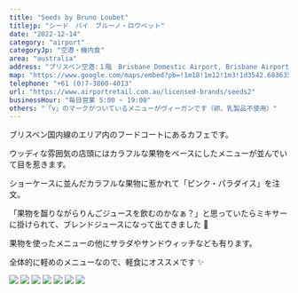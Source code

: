 ```yaml
---
title: "Seeds by Bruno Loubet"
titlejp: "シード　バイ　ブルーノ・ロウベット"
date: "2022-12-14"
category: "airport"
categoryJp: "空港・機内食"
area: "australia"
address: "ブリスベン空港:１階　Brisbane Domestic Airport, Brisbane Airport QLD"
map: "https://www.google.com/maps/embed?pb=!1m18!1m12!1m3!1d3542.6836354255993!2d153.11756707446352!3d-27.38559397636843!2m3!1f0!2f0!3f0!3m2!1i1024!2i768!4f13.1!3m3!1m2!1s0x6b93e1307aceca49%3A0xfece7048d48c1c!2sSeeds%20by%20Bruno%20Loubet!5e0!3m2!1sja!2sjp!4v1686143676564!5m2!1sja!2sjp"
telephone: "+61 (0)7-3860-4013"
url: "https://www.airportretail.com.au/licensed-brands/seeds2"
businessHour: "毎日営業 5:00 ~ 19:00"
others: "「v」のマークがついているメニューがヴィーガンです（卵、乳製品不使用）"
---
```


ブリスベン国内線のエリア内のフードコートにあるカフェです。

ウッディな雰囲気の店頭にはカラフルな果物をベースにしたメニューが並んでいて目を惹きます。

ショーケースに並んだカラフルな果物に惹かれて「ピンク・パラダイス」を注文。

「果物を齧りながらりんごジュースを飲むのかなぁ？」と思っていたらミキサーに掛けられて、ブレンドジュースになって出てきました 🥤

果物を使ったメニューの他にサラダやサンドウィッチなども有ります。

全体的に軽めのメニューなので、軽食にオススメです ✨

![](../images/posts/10/1.webp)
![](../images/posts/10/2.webp)
![](../images/posts/10/3.webp)
![](../images/posts/10/4.webp)
![](../images/posts/10/5.webp)
![](../images/posts/10/6.webp)
![](../images/posts/10/7.webp)
